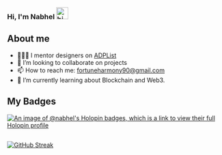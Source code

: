 ### Hi, I'm Nabhel <img src="https://user-images.githubusercontent.com/1303154/88677602-1635ba80-d120-11ea-84d8-d263ba5fc3c0.gif" width="28px" height="28px" alt="hi">

## About me

- 👩🏽‍💻 I mentor designers on [ADPList](https://adplist.org/mentors/fortune-nabhel-harmony)
- 👯 I’m looking to collaborate on projects
- 📫 How to reach me: fortuneharmony90@gmail.com
- 🌱 I’m currently learning about Blockchain and Web3.




## My Badges

[![An image of @nabhel's Holopin badges, which is a link to view their full Holopin profile](https://holopin.me/nabhel)](https://holopin.io/@nabhel)

##

<a href="https://git.io/streak-stats"><img src="https://github-readme-streak-stats.herokuapp.com?user=nabhel&theme=tokyonight-duo" alt="GitHub Streak" /></a>

